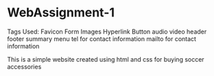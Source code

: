 # WebAssignment-1
Tags Used:
Favicon
Form
Images
Hyperlink
Button
audio
video
header
footer
summary
menu
tel for contact information
mailto for contact information

This is a simple website created using html and css for buying soccer accessories

